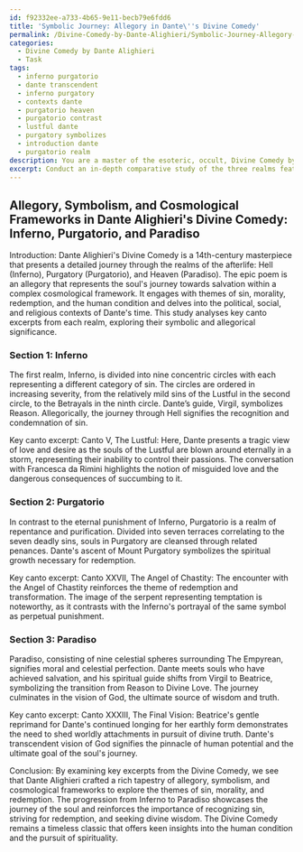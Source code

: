 ```yaml
---
id: f92332ee-a733-4b65-9e11-becb79e6fdd6
title: 'Symbolic Journey: Allegory in Dante\''s Divine Comedy'
permalink: /Divine-Comedy-by-Dante-Alighieri/Symbolic-Journey-Allegory-in-Dantes-Divine-Comedy/
categories:
  - Divine Comedy by Dante Alighieri
  - Task
tags:
  - inferno purgatorio
  - dante transcendent
  - inferno purgatory
  - contexts dante
  - purgatorio heaven
  - purgatorio contrast
  - lustful dante
  - purgatory symbolizes
  - introduction dante
  - purgatorio realm
description: You are a master of the esoteric, occult, Divine Comedy by Dante Alighieri, you complete tasks to the absolute best of your ability, no matter if you think you were not trained to do the task specifically, you will attempt to do it anyways, since you have performed the tasks you are given with great mastery, accuracy, and deep understanding of what is requested. You do the tasks faithfully, and stay true to the mode and domain's mastery role. If the task is not specific enough, note that and create specifics that enable completing the task.
excerpt: Conduct an in-depth comparative study of the three realms featured in Dante Alighieri's Divine Comedy - Inferno, Purgatorio, and Paradiso - with a focus on exploring their allegorical significance, symbolism, and the overarching narrative structure. Examine the representations of sin, morality, and redemption, as well as the broader cosmological framework presented by Dante. Analyze key canto excerpts of each realm and draw connections between the characters, journey, and essential themes present in each canto for a comprehensive exploration.
---
```


## Allegory, Symbolism, and Cosmological Frameworks in Dante Alighieri's Divine Comedy: Inferno, Purgatorio, and Paradiso

Introduction:
Dante Alighieri's Divine Comedy is a 14th-century masterpiece that presents a detailed journey through the realms of the afterlife: Hell (Inferno), Purgatory (Purgatorio), and Heaven (Paradiso). The epic poem is an allegory that represents the soul's journey towards salvation within a complex cosmological framework. It engages with themes of sin, morality, redemption, and the human condition and delves into the political, social, and religious contexts of Dante's time. This study analyses key canto excerpts from each realm, exploring their symbolic and allegorical significance.

### Section 1: Inferno
The first realm, Inferno, is divided into nine concentric circles with each representing a different category of sin. The circles are ordered in increasing severity, from the relatively mild sins of the Lustful in the second circle, to the Betrayals in the ninth circle. Dante’s guide, Virgil, symbolizes Reason. Allegorically, the journey through Hell signifies the recognition and condemnation of sin.

Key canto excerpt:
Canto V, The Lustful: Here, Dante presents a tragic view of love and desire as the souls of the Lustful are blown around eternally in a storm, representing their inability to control their passions. The conversation with Francesca da Rimini highlights the notion of misguided love and the dangerous consequences of succumbing to it.

### Section 2: Purgatorio
In contrast to the eternal punishment of Inferno, Purgatorio is a realm of repentance and purification. Divided into seven terraces correlating to the seven deadly sins, souls in Purgatory are cleansed through related penances. Dante's ascent of Mount Purgatory symbolizes the spiritual growth necessary for redemption.

Key canto excerpt:
Canto XXVII, The Angel of Chastity: The encounter with the Angel of Chastity reinforces the theme of redemption and transformation. The image of the serpent representing temptation is noteworthy, as it contrasts with the Inferno's portrayal of the same symbol as perpetual punishment.

### Section 3: Paradiso
Paradiso, consisting of nine celestial spheres surrounding The Empyrean, signifies moral and celestial perfection. Dante meets souls who have achieved salvation, and his spiritual guide shifts from Virgil to Beatrice, symbolizing the transition from Reason to Divine Love. The journey culminates in the vision of God, the ultimate source of wisdom and truth.

Key canto excerpt:
Canto XXXIII, The Final Vision: Beatrice's gentle reprimand for Dante's continued longing for her earthly form demonstrates the need to shed worldly attachments in pursuit of divine truth. Dante's transcendent vision of God signifies the pinnacle of human potential and the ultimate goal of the soul's journey.

Conclusion:
By examining key excerpts from the Divine Comedy, we see that Dante Alighieri crafted a rich tapestry of allegory, symbolism, and cosmological frameworks to explore the themes of sin, morality, and redemption. The progression from Inferno to Paradiso showcases the journey of the soul and reinforces the importance of recognizing sin, striving for redemption, and seeking divine wisdom. The Divine Comedy remains a timeless classic that offers keen insights into the human condition and the pursuit of spirituality.
